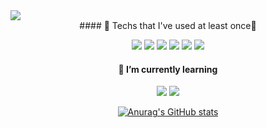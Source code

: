 <img src="https://capsule-render.vercel.app/api?type=waving&color=auto&height=300&section=header&text=high%20skyy&fontSize=90" />
<div align="center">
#### 🔭 Techs that I've used at least once🔭

  
<img src="https://img.shields.io/badge/Python-3776AB?style=flat-square&logo=python&logoColor=white"/>   <img src="https://img.shields.io/badge/C-A8B9CC?style=flat-square&logo=C&logoColor=white"/>    <img src="https://img.shields.io/badge/C++-00599C?style=flat-square&logo=C++&logoColor=white"/>    <img src="https://img.shields.io/badge/MySQL-4479A1?style=flat-square&logo=MySQL&logoColor=white"/>   <img src="https://img.shields.io/badge/HTML5-E34F26?style=flat-square&logo=HTML5&logoColor=white"/>   <img src="https://img.shields.io/badge/php-777BB4?style=flat-square&logo=php&logoColor=white"/>

#### 🌱 I’m currently learning
<img src="https://img.shields.io/badge/PostgreSQL-4169E1?style=flat-square&logo=PostgreSQL&logoColor=white"/>   <img src="https://img.shields.io/badge/ApacheHadoop-66CCFF?style=flat-square&logo=ApacheHadoop&logoColor=white"/>

[![Anurag's GitHub stats](https://github-readme-stats.vercel.app/api?username=high-skyy)](https://github.com/high-skyy/github-readme-stats)
</center>

<!--
**high-skyy/high-skyy** is a ✨ _special_ ✨ repository because its `README.md` (this file) appears on your GitHub profile.

- 🔭 I’m currently working on ...
- 🌱 I’m currently learning ...
- 👯 I’m looking to collaborate on ...
- 🤔 I’m looking for help with ...
- 💬 Ask me about ...
- 📫 How to reach me: ...
- 😄 Pronouns: ...
- ⚡ Fun fact: ...
-->
